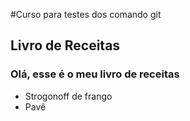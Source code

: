 #Curso para testes dos comando git

## Livro de Receitas

### Olá, esse é o meu livro de receitas

* Strogonoff de frango
* Pavê






